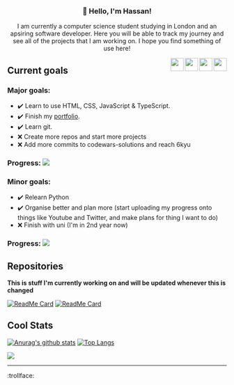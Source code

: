 <h3 align="center">👋 Hello, I'm Hassan!</h3>
<p align="center">I am currently a computer science student studying in London and an apsiring software developer. Here you will be able to track my journey and see all of the projects that I am working on. I hope you find something of use here!</p>

[<img src="https://raw.githubusercontent.com/FortAwesome/Font-Awesome/6.x/svgs/solid/at.svg" align=right width=30 height=30>](mailto:contact@hassanj.dev)
[<img src="https://raw.githubusercontent.com/FortAwesome/Font-Awesome/6.x/svgs/solid/globe.svg" align=right width=30 height=30>](https://hassanj.dev)
[<img src="https://raw.githubusercontent.com/FortAwesome/Font-Awesome/6.x/svgs/brands/linkedin-in.svg" align=right width="30" height="30">](https://www.linkedin.com/in/hassan-javed-924629221)
[<img src="https://raw.githubusercontent.com/FortAwesome/Font-Awesome/6.x/svgs/brands/youtube.svg" align=right  width=30 height=30>](https://www.youtube.com/channel/UCUJiDUP8P0lsjKreaW45pdw)

## Current goals

### Major goals:

- ✔️ Learn to use HTML, CSS, JavaScript & TypeScript.
- ✔️ Finish my [portfolio](https://hassanj.dev).
- ✔️ Learn git.
- ❌ Create more repos and start more projects
- ❌ Add more commits to codewars-solutions and reach 6kyu

### **Progress:** ![](https://us-central1-progress-markdown.cloudfunctions.net/progress/60)

### Minor goals:

- ✔️ Relearn Python
- ✔️ Organise better and plan more (start uploading my progress onto things like Youtube and Twitter, and make plans for thing I want to do)
- ❌ Finish with uni (I'm in 2nd year now)

### **Progress:** ![](https://us-central1-progress-markdown.cloudfunctions.net/progress/33)

## Repositories

**This is stuff I'm currently working on and will be updated whenever this is changed**

[![ReadMe Card](https://github-readme-stats.vercel.app/api/pin/?username=divizn&repo=codewars-solutions&hide_border=true&bg_color=0d1117&theme=dark)](https://github.com/divizn/codewars-solutions)
[![ReadMe Card](https://github-readme-stats.vercel.app/api/pin/?username=divizn&repo=java-basic-calculator&hide_border=true&theme=dark&bg_color=0d1117)](https://github.com/divizn/java-basic-calculator)

## Cool Stats

[![Anurag's github stats](https://github-readme-stats.vercel.app/api?username=divizn&count_private=true&hide_border=true&theme=dark&show_icons=true&bg_color=0d1117)](https://github.com/anuraghazra/github-readme-stats) [![Top Langs](https://github-readme-stats.vercel.app/api/top-langs/?username=divizn&layout=compact&theme=dark&hide_border=true&bg_color=0d1117)](https://github.com/anuraghazra/github-readme-stats)

![](https://komarev.com/ghpvc/?username=divizn)

---

:trollface:
